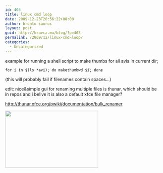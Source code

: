 ```yaml
---
id: 405
title: linux cmd loop
date: 2009-12-23T20:56:22+00:00
author: bronto saurus
layout: post
guid: http://kravca.mu/blog/?p=405
permalink: /2009/12/linux-cmd-loop/
categories:
  - Uncategorized
---
```

example for running a shell script to make thumbs for all avis in current dir;

`for i in $(ls *avi); do makethumbwd $i; done`

(this will probably fail if filenames contain spaces&#8230;)

edit: nice&simple gui for renaming multiple files is thunar, which should be in repos and i belive it is also a default xfce file manager?

<http://thunar.xfce.org/pwiki/documentation/bulk_renamer>

[<img src="http://brontosaurusrex.69.mu/wp-content/uploads/2009/12/thunar-300x183.png" alt="" title="thunar" width="300" height="183" class="alignnone size-medium wp-image-412" />](http://brontosaurusrex.69.mu/wp-content/uploads/2009/12/thunar.png)